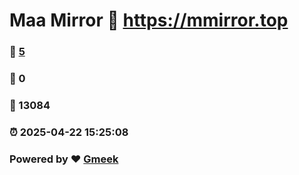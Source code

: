 # Maa Mirror :link: https://mmirror.top 
### :page_facing_up: [5](https://mmirror.top/tag.html) 
### :speech_balloon: 0 
### :hibiscus: 13084 
### :alarm_clock: 2025-04-22 15:25:08 
### Powered by :heart: [Gmeek](https://github.com/Meekdai/Gmeek)
